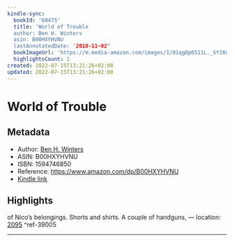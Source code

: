```yaml
---
kindle-sync:
  bookId: '60475'
  title: 'World of Trouble
  author: Ben H. Winters
  asin: B00HXYHVNU
  lastAnnotatedDate: '2018-11-02'
  bookImageUrl: 'https://m.media-amazon.com/images/I/81qgQp6511L._SY160.jpg'
  highlightsCount: 1
created: 2022-07-15T13:21:26+02:00
updated: 2022-07-15T13:21:26+02:00
---
```

# World of Trouble
## Metadata
* Author: [Ben H. Winters](https://www.amazon.com/Ben-H-Winters/e/B002BOHMAY/ref=dp_byline_cont_ebooks_1)
* ASIN: B00HXYHVNU
* ISBN: 1594746850
* Reference: https://www.amazon.com/dp/B00HXYHVNU
* [Kindle link](kindle://book?action=open&asin=B00HXYHVNU)

## Highlights
of Nico’s belongings. Shorts and shirts. A couple of handguns, — location: [2095](kindle://book?action=open&asin=B00HXYHVNU&location=2095) ^ref-39005

---
